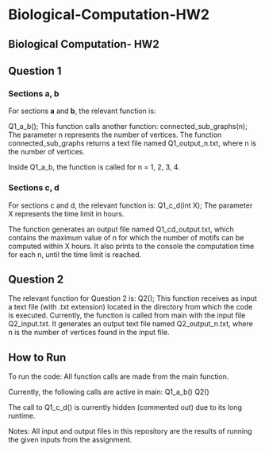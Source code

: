 # Biological-Computation-HW2
Biological Computation- HW2
---

## Question 1

### Sections a, b

For sections **a** and **b**, the relevant function is:

Q1_a_b();
This function calls another function:
connected_sub_graphs(n);
The parameter n represents the number of vertices.
The function connected_sub_graphs returns a text file named Q1_output_n.txt, where n is the number of vertices.

Inside Q1_a_b, the function is called for n = 1, 2, 3, 4.

### Sections c, d
For sections c and d, the relevant function is:
Q1_c_d(int X);
The parameter X represents the time limit in hours.

The function generates an output file named Q1_cd_output.txt, which contains the maximum value of n for which the number of motifs can be computed within X hours.
It also prints to the console the computation time for each n, until the time limit is reached.

## Question 2
The relevant function for Question 2 is:
Q2();
This function receives as input a text file (with .txt extension) located in the directory from which the code is executed.
Currently, the function is called from main with the input file Q2_input.txt.
It generates an output text file named Q2_output_n.txt, where n is the number of vertices found in the input file.

## How to Run
To run the code:
All function calls are made from the main function.

Currently, the following calls are active in main:
Q1_a_b()
Q2()

The call to Q1_c_d() is currently hidden (commented out) due to its long runtime.

Notes:
All input and output files in this repository are the results of running the given inputs from the assignment.
